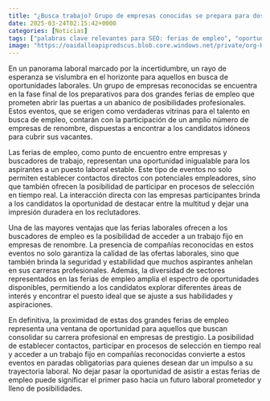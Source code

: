 ```yaml
---
title: "¿Busca trabajo? Grupo de empresas conocidas se prepara para dos grandes ferias de empleo"
date: 2025-03-24T02:15:42+0000
categories: [Noticias]
tags: ["palabras clave relevantes para SEO: ferias de empleo", "oportunidades laborales", "empresas reconocidas", "talento en busca de empleo", "contacto directo", "procesos de selección", "trabajo fijo."]
image: "https://oaidalleapiprodscus.blob.core.windows.net/private/org-HKmKxpuNw3Y88lm4EBrIPq0n/user-ZwiCXOggLL8ZNNKE2g7rXFmV/img-SDWaiPOJmG1MOpxVHybjxvDL.png?st=2025-03-24T01%3A15%3A42Z&se=2025-03-24T03%3A15%3A42Z&sp=r&sv=2024-08-04&sr=b&rscd=inline&rsct=image/png&skoid=d505667d-d6c1-4a0a-bac7-5c84a87759f8&sktid=a48cca56-e6da-484e-a814-9c849652bcb3&skt=2025-03-23T11%3A10%3A46Z&ske=2025-03-24T11%3A10%3A46Z&sks=b&skv=2024-08-04&sig=Oei4N4dH9FJRbxwqj1ED1ZY3K4Zz1YCHJNc0cZ7EApU%3D"
---
```


En un panorama laboral marcado por la incertidumbre, un rayo de esperanza se vislumbra en el horizonte para aquellos en busca de oportunidades laborales. Un grupo de empresas reconocidas se encuentra en la fase final de los preparativos para dos grandes ferias de empleo que prometen abrir las puertas a un abanico de posibilidades profesionales. Estos eventos, que se erigen como verdaderas vitrinas para el talento en busca de empleo, contarán con la participación de un amplio número de empresas de renombre, dispuestas a encontrar a los candidatos idóneos para cubrir sus vacantes.

Las ferias de empleo, como punto de encuentro entre empresas y buscadores de trabajo, representan una oportunidad inigualable para los aspirantes a un puesto laboral estable. Este tipo de eventos no solo permiten establecer contactos directos con potenciales empleadores, sino que también ofrecen la posibilidad de participar en procesos de selección en tiempo real. La interacción directa con las empresas participantes brinda a los candidatos la oportunidad de destacar entre la multitud y dejar una impresión duradera en los reclutadores.

Una de las mayores ventajas que las ferias laborales ofrecen a los buscadores de empleo es la posibilidad de acceder a un trabajo fijo en empresas de renombre. La presencia de compañías reconocidas en estos eventos no solo garantiza la calidad de las ofertas laborales, sino que también brinda la seguridad y estabilidad que muchos aspirantes anhelan en sus carreras profesionales. Además, la diversidad de sectores representados en las ferias de empleo amplía el espectro de oportunidades disponibles, permitiendo a los candidatos explorar diferentes áreas de interés y encontrar el puesto ideal que se ajuste a sus habilidades y aspiraciones.

En definitiva, la proximidad de estas dos grandes ferias de empleo representa una ventana de oportunidad para aquellos que buscan consolidar su carrera profesional en empresas de prestigio. La posibilidad de establecer contactos, participar en procesos de selección en tiempo real y acceder a un trabajo fijo en compañías reconocidas convierte a estos eventos en paradas obligatorias para quienes desean dar un impulso a su trayectoria laboral. No dejar pasar la oportunidad de asistir a estas ferias de empleo puede significar el primer paso hacia un futuro laboral prometedor y lleno de posibilidades.
    